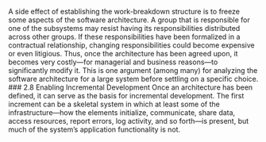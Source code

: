 A side effect of establishing the work-breakdown structure is to freeze some aspects of the software architecture. A group that is responsible for one of the subsystems may resist having its responsibilities distributed across other groups. If these responsibilities have been formalized in a contractual relationship, changing responsibilities could become expensive or even litigious. Thus, once the architecture has been agreed upon, it becomes very costly—for managerial and business reasons—to significantly modify it. This is one argument (among many) for analyzing the software architecture for a large system before settling on a specific choice. ### 2.8 Enabling Incremental Development Once an architecture has been defined, it can serve as the basis for incremental development. The first increment can be a skeletal system in which at least some of the infrastructure—how the elements initialize, communicate, share data, access resources, report errors, log activity, and so forth—is present, but much of the system’s application functionality is not.